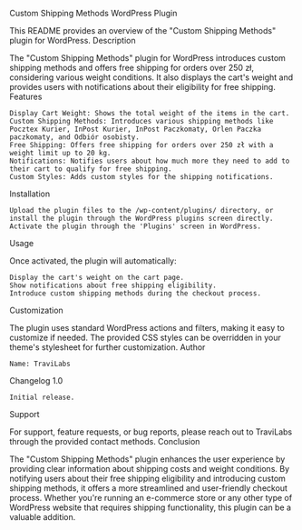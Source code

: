 Custom Shipping Methods WordPress Plugin

This README provides an overview of the "Custom Shipping Methods" plugin for WordPress.
Description

The "Custom Shipping Methods" plugin for WordPress introduces custom shipping methods and offers free shipping for orders over 250 zł, considering various weight conditions. It also displays the cart's weight and provides users with notifications about their eligibility for free shipping.
Features

    Display Cart Weight: Shows the total weight of the items in the cart.
    Custom Shipping Methods: Introduces various shipping methods like Pocztex Kurier, InPost Kurier, InPost Paczkomaty, Orlen Paczka paczkomaty, and Odbiór osobisty.
    Free Shipping: Offers free shipping for orders over 250 zł with a weight limit up to 20 kg.
    Notifications: Notifies users about how much more they need to add to their cart to qualify for free shipping.
    Custom Styles: Adds custom styles for the shipping notifications.

Installation

    Upload the plugin files to the /wp-content/plugins/ directory, or install the plugin through the WordPress plugins screen directly.
    Activate the plugin through the 'Plugins' screen in WordPress.

Usage

Once activated, the plugin will automatically:

    Display the cart's weight on the cart page.
    Show notifications about free shipping eligibility.
    Introduce custom shipping methods during the checkout process.

Customization

The plugin uses standard WordPress actions and filters, making it easy to customize if needed. The provided CSS styles can be overridden in your theme's stylesheet for further customization.
Author

    Name: TraviLabs

Changelog
1.0

    Initial release.

Support

For support, feature requests, or bug reports, please reach out to TraviLabs through the provided contact methods.
Conclusion

The "Custom Shipping Methods" plugin enhances the user experience by providing clear information about shipping costs and weight conditions. By notifying users about their free shipping eligibility and introducing custom shipping methods, it offers a more streamlined and user-friendly checkout process. Whether you're running an e-commerce store or any other type of WordPress website that requires shipping functionality, this plugin can be a valuable addition.
